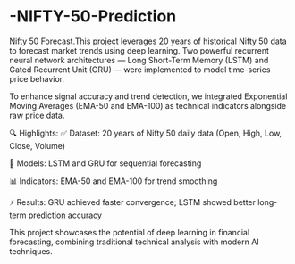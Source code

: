# -NIFTY-50-Prediction
Nifty 50 Forecast.This project leverages 20 years of historical Nifty 50 data to forecast market trends using deep learning. Two powerful recurrent neural network architectures — Long Short-Term Memory (LSTM) and Gated Recurrent Unit (GRU) — were implemented to model time-series price behavior.

To enhance signal accuracy and trend detection, we integrated Exponential Moving Averages (EMA-50 and EMA-100) as technical indicators alongside raw price data.

🔍 Highlights:
✅ Dataset: 20 years of Nifty 50 daily data (Open, High, Low, Close, Volume)

🧠 Models: LSTM and GRU for sequential forecasting

📊 Indicators: EMA-50 and EMA-100 for trend smoothing

⚡ Results: GRU achieved faster convergence; LSTM showed better long-term prediction accuracy

This project showcases the potential of deep learning in financial forecasting, combining traditional technical analysis with modern AI techniques.

